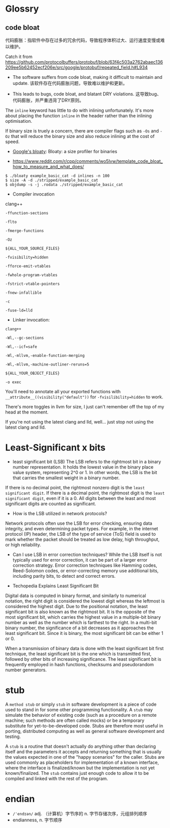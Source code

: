 # Glossry

## code bloat
代码膨胀：指软件中存在过多的冗余代码，导致程序体积过大、运行速度变慢或难以维护。

Catch it from https://github.com/protocolbuffers/protobuf/blob/63f4c503a2762abaec136209ee5b62452ecf206e/src/google/protobuf/repeated_field.h#L934

- The software suffers from code bloat, making it difficult to maintain and update. 该软件存在代码膨胀问题，导致难以维护和更新。

- This leads to bugs, code bloat, and blatant DRY violations. 这导致bug、代码膨胀，并严重违背了DRY原则。

The `inline` keyword has little to do with inlining unfortunately. It's more about placing the function `inline` in the header rather than the inlining optimisation.

If binary size is truely a concern, there are compiler flags such as `-Os` and `-Oz` that will reduce the binary size and also reduce inlining at the cost of speed.


- [Google's bloaty](https://github.com/google/bloaty): Bloaty: a size profiler for binaries

- https://www.reddit.com/r/cpp/comments/wo5lvw/template_code_bloat_how_to_measure_and_what_does/

```
$ ./bloaty example_basic_cat -d inlines -n 100
$ size -A -d ./stripped/example_basic_cat
$ objdump -s -j .rodata ./stripped/example_basic_cat 
```

- Compiler invocation

clang++
```
-ffunction-sections

-flto

-fmerge-functions

-Oz

${ALL_YOUR_SOURCE_FILES}

-fvisibility=hidden

-fforce-emit-vtables

-fwhole-program-vtables

-fstrict-vtable-pointers

-fnew-infallible

-c

-fuse-ld=lld
```

- Linker invocation:
```
clang++

-Wl,--gc-sections

-Wl,--icf=safe

-Wl,-mllvm,-enable-function-merging

-Wl,-mllvm,-machine-outliner-reruns=5

${ALL_YOUR_OBJECT_FILES}

-o exec
```

You'll need to annotate all your exported functions with `__attribute__((visibility("default"))` for `-fvisilibility=hidden` to work.

There's more toggles in llvm for size, I just can't remember off the top of my head at the moment.

If you're not using the latest clang and lld, well... just stop not using the latest clang and lld.

# Least-Significant x bits
- least significant bit (LSB)
The LSB refers to the rightmost bit in a binary number representation. It holds the lowest value in the binary place value system, representing 2^0 or 1. In other words, the LSB is the bit that carries the smallest weight in a binary number.


If there is no decimal point, the rightmost nonzero digit is the `least significant digit`. If there is a decimal point, the rightmost digit is the `least significant digit`, even if it is a 0. All digits between the least and most significant digits are counted as significant.

- How is the LSB utilized in network protocols?

Network protocols often use the LSB for error checking, ensuring data integrity, and even determining packet types. For example, in the internet protocol (IP) header, the LSB of the type of service (ToS) field is used to mark whether the packet should be treated as low delay, high throughput, or high reliability.

- Can I use LSB in error correction techniques?
While the LSB itself is not typically used for error correction, it can be part of a larger error correction strategy. Error correction techniques like Hamming codes, Reed-Solomon codes, or error-correcting memory use additional bits, including parity bits, to detect and correct errors.

- Techopedia Explains Least Significant Bit

Digital data is computed in binary format, and similarly to numerical notation, the right digit is considered the lowest digit whereas the leftmost is considered the highest digit. Due to the positional notation, the least significant bit is also known as the rightmost bit. It is the opposite of the most significant bit, which carries the highest value in a multiple-bit binary number as well as the number which is farthest to the right. In a multi-bit binary number, the significance of a bit decreases as it approaches the least significant bit. Since it is binary, the most significant bit can be either 1 or 0.

When a transmission of binary data is done with the least significant bit first technique, the least significant bit is the one which is transmitted first, followed by other bits of increasing significance. The least significant bit is frequently employed in hash functions, checksums and pseudorandom number generators.

# stub

A `method stub` or simply `stub` in software development is a piece of code used to stand in for some other programming functionality. A `stub` may simulate the behavior of existing code (such as a procedure on a remote machine; such methods are often called mocks) or be a temporary substitute for yet-to-be-developed code. Stubs are therefore most useful in porting, distributed computing as well as general software development and testing.

A `stub` is a routine that doesn't actually do anything other than declaring itself and the parameters it accepts and returning something that is usually the values expected in one of the "happy scenarios" for the caller. Stubs are used commonly as placeholders for implementation of a known interface, where the interface is finalized/known but the implementation is not yet known/finalized. The `stub` contains just enough code to allow it to be compiled and linked with the rest of the program.

# endian
- `/ˈendɪən/` adj. （计算机）字节序的 n. 字节存储次序，元组排列顺序
- endianness, n. 字节顺序
